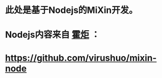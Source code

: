 # 此处是基于Nodejs的MiXin开发。

# Nodejs内容来自 [霍炬](https://github.com/virushuo) ：

# https://github.com/virushuo/mixin-node
